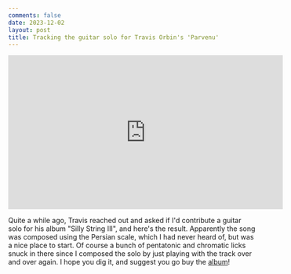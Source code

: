```yaml
---
comments: false
date: 2023-12-02
layout: post
title: Tracking the guitar solo for Travis Orbin's 'Parvenu'
---
```


<iframe width="560" height="315" src="https://www.youtube.com/embed/KaQ6nzvW-8M?si=ZyKChns-1oG8fe0x" title="YouTube video player" frameborder="0" allow="accelerometer; autoplay; clipboard-write; encrypted-media; gyroscope; picture-in-picture; web-share" allowfullscreen></iframe>

Quite a while ago, Travis reached out and asked if I'd contribute
a guitar solo for his album "Silly String III", and here's the result.
Apparently the song was composed using the Persian scale,
which I had never heard of,
but was a nice place to start.
Of course a bunch of pentatonic and chromatic licks snuck in there
since I composed the solo by just playing with the track over and
over again. I hope you dig it, and suggest you go buy the
[album](https://travisorbin.bandcamp.com/album/silly-string-iii)!
